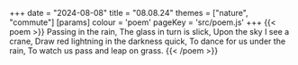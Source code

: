 +++
date = "2024-08-08"
title = "08.08.24"
themes = ["nature", "commute"]
[params]
  colour = 'poem'
  pageKey = 'src/poem.js'
+++
{{< poem >}}
Passing in the rain,
The glass in turn is slick,
Upon the sky I see a crane,
Draw red lightning in the darkness quick,
To dance for us under the rain,
To watch us pass and leap on grass.
{{< /poem >}}